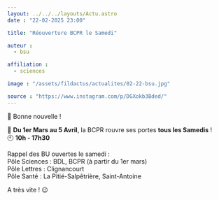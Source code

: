 ```yaml
---
layout: ../../../layouts/Actu.astro
date : "22-02-2025 23:00"

title: "Réouverture BCPR le Samedi"

auteur :
  - bsu

affiliation :
  - sciences

image : "/assets/fildactus/actualites/02-22-bsu.jpg"

source : "https://www.instagram.com/p/DGXokb3Bded/"
---
```


📢 Bonne nouvelle !

📅 __Du 1er Mars au 5 Avril__, la BCPR rouvre ses portes __tous les Samedis__ !  
🕙 __10h - 17h30__

Rappel des BU ouvertes le samedi :  
Pôle Sciences : BDL, BCPR (à partir du 1er mars)  
Pôle Lettres : Clignancourt  
Pôle Santé : La Pitié-Salpêtrière, Saint-Antoine

A très vite ! 😉